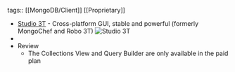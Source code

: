 tags:: [[MongoDB/Client]] [[Proprietary]]

- [Studio 3T](https://studio3t.com/) - Cross-platform GUI, stable and powerful (formerly MongoChef and Robo 3T)
  ![Studio 3T](https://studio3t.com/wp-content/uploads/2022/03/Studio_3T_Screenshot_Mac_Dark.png)
-
- Review
	- The Collections View and Query Builder are only available in the paid plan